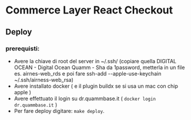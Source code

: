 # Commerce Layer React Checkout
## Deploy
### prerequisti:
- Avere la chiave di root del server in ~/.ssh/ (copiare quella DIGITAL OCEAN - Digital Ocean Quamm - Sha  da 1password, metterla in un file es. airnes-web_rds e poi fare ssh-add --apple-use-keychain ~/.ssh/airness-web_rsa)
- Avere installato docker ( e il plugin buildx se si usa un mac con chip apple )
- Avere effettuato il login su dr.quammbase.it ( `docker login dr.quammbase.it` )
- Per fare deploy digitare: `make deploy`.
